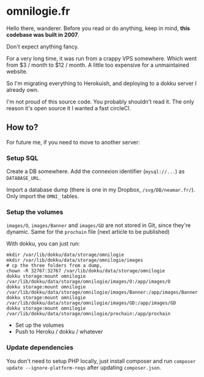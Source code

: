 # omnilogie.fr

Hello there, wanderer.
Before you read or do anything, keep in mind, **this codebase was built in 2007**.

Don't expect anything fancy.

For a very long time, it was run from a crappy VPS somewhere. Which went from $3 / month to $12 / month. A little too expensive for a unmaintained website.

So I'm migrating everything to Herokuish, and deploying to a dokku server I already own.

I'm not proud of this source code. You probably shouldn't read it.
The only reason it's open source it I wanted a fast circleCI.

## How to?

For future me, if you need to move to another server:

### Setup SQL
Create a DB somewhere.
Add the connexion identifier (`mysql://...`) as `DATABASE_URL`.

Import a database dump (there is one in my Dropbox, `/svg/DB/neamar.fr/`). Only import the `OMNI_` tables.

### Setup the volumes
`images/O`, `images/Banner` and `images/GD` are not stored in Git, since they're dynamic.
Same for the `prochain` file (next article to be published)

With dokku, you can just run:

```
mkdir /var/lib/dokku/data/storage/omnilogie
mkdir /var/lib/dokku/data/storage/omnilogie/images
# cp the three folders from a dump,
chown -R 32767:32767 /var/lib/dokku/data/storage/omnilogie
dokku storage:mount omnilogie /var/lib/dokku/data/storage/omnilogie/images/O:/app/images/O
dokku storage:mount omnilogie /var/lib/dokku/data/storage/omnilogie/images/Banner:/app/images/Banner
dokku storage:mount omnilogie /var/lib/dokku/data/storage/omnilogie/images/GD:/app/images/GD
dokku storage:mount omnilogie /var/lib/dokku/data/storage/omnilogie/prochain:/app/prochain
```
* Set up the volumes
* Push to Heroku / dokku / whatever

### Update dependencies
You don't need to setup PHP locally, just install composer and run `composer update --ignore-platform-reqs` after updating `composer.json`.
